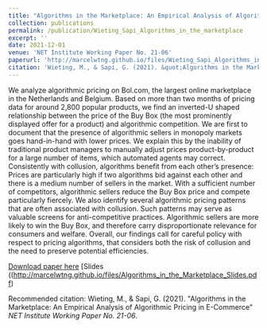 ```yaml
---
title: "Algorithms in the Marketplace: An Empirical Analysis of Algorithmic Pricing in E-Commerce"
collection: publications
permalink: /publication/Wieting_Sapi_Algorithms_in_the_marketplace
excerpt: ''
date: 2021-12-01
venue: 'NET Institute Working Paper No. 21-06'
paperurl: 'http://marcelwtng.github.io/files/Wieting_Sapi_Algorithms_in_the_marketplace.pdf'
citation: 'Wieting, M., & Sapi, G. (2021). &quot;Algorithms in the Marketplace: An Empirical Analysis of Algorithmic Pricing in E-Commerce&quot; <i>NET Institute Working Paper No. 21-06</i>. 1(1).'
---
```

We analyze algorithmic pricing on Bol.com, the largest online marketplace in the Netherlands and Belgium. Based on more than two months of pricing data for around 2,800 popular products, we find an inverted-U shaped relationship between the price of the Buy Box (the most prominently displayed offer for a product) and algorithmic competition. We are first to document that the presence of algorithmic sellers in monopoly markets goes hand-in-hand with lower prices. We explain this by the inability of traditional product managers to manually adjust prices product-by-product for a large number of items, which automated agents may correct. Consistently with collusion, algorithms benefit from each other’s presence: Prices are particularly high if two algorithms bid against each other and there is a medium number of sellers in the market. With a sufficient number of competitors, algorithmic sellers reduce the Buy Box price and compete particularly fiercely. We also identify several algorithmic pricing patterns that are often associated with collusion. Such patterns may serve as valuable screens for anti-competitive practices. Algorithmic sellers are more likely to win the Buy Box, and therefore carry disproportionate relevance for consumers and welfare. Overall, our findings call for careful policy with respect to pricing algorithms, that considers both the risk of collusion and the need to preserve potential efficiencies.

[Download paper here](http://marcelwtng.github.io/files/Wieting_Sapi_Algorithms_in_the_marketplace.pdf) [Slides ((http://marcelwtng.github.io/files/Algorithms_in_the_Marketplace_Slides.pdf)

Recommended citation: Wieting, M., & Sapi, G. (2021). "Algorithms in the Marketplace: An Empirical Analysis of Algorithmic Pricing in E-Commerce" <i>NET Institute Working Paper No. 21-06</i>. 
